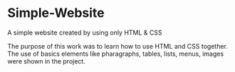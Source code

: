 # Simple-Website

A simple website created by using only HTML &amp; CSS

The purpose of this work was to learn how to use HTML and CSS together. The use of basics elements like pharagraphs, tables, lists, menus, images were shown in the project.
